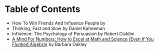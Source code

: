 # Table of Contents

* How To Win Friends And Influence People by 
* Thinking, Fast and Slow by Daniel Kahneman
* Influence: The Psychology of Persuasion by Robert Cialdini
* [A Mind For Numbers: How to Excel at Math and Science (Even If You Flunked Algebra)](books/a_mind_for_numbers.md) by Barbara Oakley

